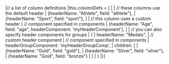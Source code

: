 <framework-specific-section frameworks="vue">
<snippet transform={false}>
|// a list of column definitions
|this.columnDefs = [
|
|    // these columns use the default header
|    {headerName: "Athlete", field: "athlete"},
|    {headerName: "Sport", field: "sport"},
|
|    // this column uses a custom header
|    // component specified in components
|    {headerName: "Age", field: "age", headerComponent: 'myHeaderComponent'},
|
|    // you can also specify header components for groups
|    {
|        headerName: "Medals",
|        // custom header component
|        // component specified in components
|        headerGroupComponent: 'myHeaderGroupComp',
|        children: [
|            {headerName: "Gold", field: "gold"},
|            {headerName: "Silver", field: "silver"},
|            {headerName: "Gold", field: "bronze"}
|        ]
|    }
|}]
</snippet>
</framework-specific-section>